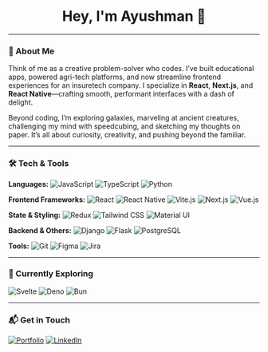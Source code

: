 <h1 align="center">Hey, I'm Ayushman 👋</h1>



---

### 🚀 About Me

Think of me as a creative problem-solver who codes. I’ve built educational apps, powered agri-tech platforms, and now streamline frontend experiences for an insuretech company. I specialize in **React**, **Next.js**, and **React Native**—crafting smooth, performant interfaces with a dash of delight.

Beyond coding, I’m exploring galaxies, marveling at ancient creatures, challenging my mind with speedcubing, and sketching my thoughts on paper. It’s all about curiosity, creativity, and pushing beyond the familiar.

---

### 🛠 Tech & Tools

**Languages:**
![JavaScript](https://img.shields.io/badge/-JavaScript-F7DF1E?style=flat-square&logo=javascript&logoColor=black)
![TypeScript](https://img.shields.io/badge/-TypeScript-3178C6?style=flat-square&logo=typescript&logoColor=white)
![Python](https://img.shields.io/badge/-Python-3776AB?style=flat-square&logo=python&logoColor=white)

**Frontend Frameworks:**
![React](https://img.shields.io/badge/-React-61DAFB?style=flat-square&logo=react&logoColor=black)
![React Native](https://img.shields.io/badge/-React%20Native-61DAFB?style=flat-square&logo=react&logoColor=black)
![Vite.js](https://img.shields.io/badge/Vite-646CFF?style=flat-square&logo=Vite&logoColor=white)
![Next.js](https://img.shields.io/badge/-Next.js-000000?style=flat-square&logo=next.js&logoColor=white)
![Vue.js](https://img.shields.io/badge/-Vue.js-4FC08D?style=flat-square&logo=vue.js&logoColor=white)

**State & Styling:**
![Redux](https://img.shields.io/badge/-Redux-764ABC?style=flat-square&logo=redux&logoColor=white)
![Tailwind CSS](https://img.shields.io/badge/-Tailwind%20CSS-38B2AC?style=flat-square&logo=tailwind-css&logoColor=white)
![Material UI](https://img.shields.io/badge/-Material%20UI-007FFF?style=flat-square&logo=mui&logoColor=white)

**Backend & Others:**
![Django](https://img.shields.io/badge/-Django-092E20?style=flat-square&logo=django&logoColor=white)
![Flask](https://img.shields.io/badge/-Flask-000000?style=flat-square&logo=flask&logoColor=white)
![PostgreSQL](https://img.shields.io/badge/-PostgreSQL-336791?style=flat-square&logo=postgresql&logoColor=white)

**Tools:**
![Git](https://img.shields.io/badge/-Git-F05032?style=flat-square&logo=git&logoColor=white)
![Figma](https://img.shields.io/badge/-Figma-F24E1E?style=flat-square&logo=figma&logoColor=white)
![Jira](https://img.shields.io/badge/-Jira-0052CC?style=flat-square&logo=jira&logoColor=white)

---

### 🌱 Currently Exploring
![Svelte](https://img.shields.io/badge/-Svelte-FF3E00?style=flat-square&logo=svelte&logoColor=white)
![Deno](https://img.shields.io/badge/-Deno-000000?style=flat-square&logo=deno&logoColor=white)
![Bun](https://img.shields.io/badge/-Bun-000000?style=flat-square&logo=bun&logoColor=white)

---

### 📬 Get in Touch
[![Portfolio](https://img.shields.io/badge/-Portfolio-000000?style=flat-square&logo=vercel&logoColor=white)](https://ayushman.dev)
[![LinkedIn](https://img.shields.io/badge/-LinkedIn-0077B5?style=flat-square&logo=linkedin&logoColor=white)](https://www.linkedin.com/in/ayushman-git/)
